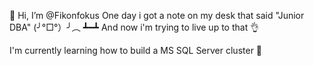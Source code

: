 👋 Hi, I’m @Fikonfokus
One day i got a note on my desk that said "Junior DBA" (╯°□°）╯︵ ┻━┻
And now i'm trying to live up to that 👌

I'm currently learning how to build a MS SQL Server cluster 🤔

<!---
Fikonfokus/Fikonfokus is a ✨ special ✨ repository because its `README.md` (this file) appears on your GitHub profile.
You can click the Preview link to take a look at your changes.
--->
